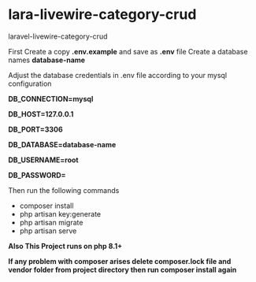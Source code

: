 # lara-livewire-category-crud
 laravel-livewire-category-crud

 First Create a copy **.env.example** and save as **.env** file
Create a database names **database-name**

Adjust the database credentials in .env file according to your mysql configuration

**DB_CONNECTION=mysql**

**DB_HOST=127.0.0.1**

**DB_PORT=3306**

**DB_DATABASE=database-name**

**DB_USERNAME=root**

**DB_PASSWORD=**

Then run the following commands

 - composer install
 - php artisan key:generate
 - php artisan migrate
 - php artisan serve 


 **Also This Project runs on php 8.1+** 

 **If any problem with composer arises delete composer.lock file and vendor folder from project directory then run composer install again** 



